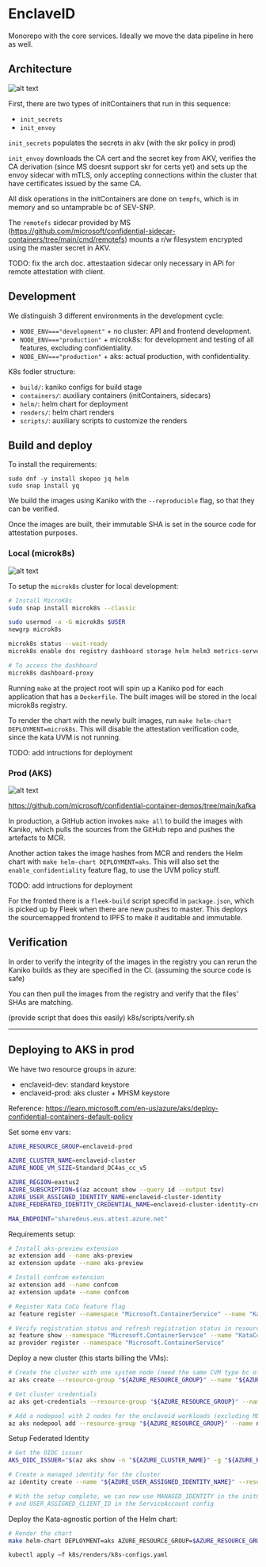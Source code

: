 # EnclaveID

Monorepo with the core services. Ideally we move the data pipeline in here as well.

## Architecture

![alt text](docs/architecture.svg)

First, there are two types of initContainers that run in this sequence:

- `init_secrets`
- `init_envoy`

`init_secrets` populates the secrets in akv (with the skr policy in prod)

`init_envoy` downloads the CA cert and the secret key from AKV, verifies the CA derivation (since MS doesnt support skr for certs yet) and sets up the envoy sidecar with mTLS, only accepting connections within the cluster that have certificates issued by the same CA.

All disk operations in the initContainers are done on `tempfs`, which is in memory and so untamprable bc of SEV-SNP.

The `remotefs` sidecar provided by MS (https://github.com/microsoft/confidential-sidecar-containers/tree/main/cmd/remotefs) mounts a r/w filesystem encrypted using the master secret in AKV.

TODO: fix the arch doc. attestaation sidecar only necessary in APi for remote attestation with client.

## Development

We distinguish 3 different environments in the development cycle:

- `NODE_ENV==="development"` + no cluster: API and frontend development.
- `NODE_ENV==="production"` + microk8s: for development and testing of all features, excluding confidentiality.
- `NODE_ENV==="production"` + aks: actual production, with confidentiality.

K8s fodler structure:

- `build/`: kaniko configs for build stage
- `containers/`: auxiliary containers (initContainers, sidecars)
- `helm/`: helm chart for deployment
- `renders/`: helm chart renders
- `scripts/`: auxiliary scripts to customize the renders

## Build and deploy

To install the requirements:

```
sudo dnf -y install skopeo jq helm
sudo snap install yq
```

We build the images using Kaniko with the `--reproducible` flag, so that they can be verified.

Once the images are built, their immutable SHA is set in the source code for attestation purposes.

### Local (microk8s)

![alt text](docs/development.svg)

To setup the `microk8s` cluster for local development:

```bash
# Install MicroK8s
sudo snap install microk8s --classic

sudo usermod -a -G microk8s $USER
newgrp microk8s

microk8s status --wait-ready
microk8s enable dns registry dashboard storage helm helm3 metrics-server

# To access the dashboard
microk8s dashboard-proxy
```

Running `make` at the project root will spin up a Kaniko pod for each application that has a `Dockerfile`. The built images will be stored in the local microk8s registry.

To render the chart with the newly built images, run `make helm-chart DEPLOYMENT=microk8s`. This will disable the attestation verification code, since the kata UVM is not running.

TODO: add intructions for deployment

### Prod (AKS)

![alt text](docs/production.svg)

https://github.com/microsoft/confidential-container-demos/tree/main/kafka

In production, a GitHub action invokes `make all` to build the images with Kaniko, which pulls the sources from the GitHub repo and pushes the artefacts to MCR.

Another action takes the image hashes from MCR and renders the Helm chart with `make helm-chart DEPLOYMENT=aks`. This will also set the `enable_confidentiality` feature flag, to use the UVM policy stuff.

TODO: add intructions for deployment

For the fronted there is a `fleek-build` script specifid in `package.json`, which is picked up by Fleek when there are new pushes to master. This deploys the sourcemapped frontend to IPFS to make it auditable and immutable.

## Verification

In order to verify the integrity of the images in the registry you can rerun the Kaniko builds as they are specified in the CI. (assuming the source code is safe)

You can then pull the images from the registry and verify that the files' SHAs are matching.

(provide script that does this easily)
k8s/scripts/verify.sh

---

## Deploying to AKS in prod

We have two resource groups in azure:

- enclaveid-dev: standard keystore
- enclaveid-prod: aks cluster + MHSM keystore

Reference: https://learn.microsoft.com/en-us/azure/aks/deploy-confidential-containers-default-policy

Set some env vars:

```bash
AZURE_RESOURCE_GROUP=enclaveid-prod

AZURE_CLUSTER_NAME=enclaveid-cluster
AZURE_NODE_VM_SIZE=Standard_DC4as_cc_v5

AZURE_REGION=eastus2
AZURE_SUBSCRIPTION=$(az account show --query id --output tsv)
AZURE_USER_ASSIGNED_IDENTITY_NAME=enclaveid-cluster-identity
AZURE_FEDERATED_IDENTITY_CREDENTIAL_NAME=enclaveid-cluster-identity-credential

MAA_ENDPOINT="sharedeus.eus.attest.azure.net"
```

Requirements setup:

```bash
# Install aks-preview extension
az extension add --name aks-preview
az extension update --name aks-preview

# Install confcom extension
az extension add --name confcom
az extension update --name confcom

# Register Kata CoCo feature flag
az feature register --namespace "Microsoft.ContainerService" --name "KataCcIsolationPreview"

# Verify registration status and refresh registration status in resource provider
az feature show --namespace "Microsoft.ContainerService" --name "KataCcIsolationPreview"
az provider register --namespace "Microsoft.ContainerService"
```

Deploy a new cluster (this starts billing the VMs):

```bash
# Create the cluster with one system node (need the same CVM type bc of kata)
az aks create --resource-group "${AZURE_RESOURCE_GROUP}" --name "${AZURE_CLUSTER_NAME}" --kubernetes-version 1.29 --os-sku AzureLinux --node-vm-size "${AZURE_NODE_VM_SIZE}" --node-count 1 --enable-oidc-issuer --enable-workload-identity --generate-ssh-keys

# Get cluster credentials
az aks get-credentials --resource-group "${AZURE_RESOURCE_GROUP}" --name "${AZURE_CLUSTER_NAME}" --overwrite-existing

# Add a nodepool with 2 nodes for the enclaveid workloads (excluding ML)
az aks nodepool add --resource-group "${AZURE_RESOURCE_GROUP}" --name nodepool2 --cluster-name "${AZURE_CLUSTER_NAME}" --node-count 2 --os-sku AzureLinux --node-vm-size "${AZURE_NODE_VM_SIZE}" --workload-runtime KataCcIsolation
```

Setup Federated Identity

```bash
# Get the OIDC issuer
AKS_OIDC_ISSUER="$(az aks show -n "${AZURE_CLUSTER_NAME}" -g "${AZURE_RESOURCE_GROUP}" --query "oidcIssuerProfile.issuerUrl" -otsv)"

# Create a managed identity for the cluster
az identity create --name "${AZURE_USER_ASSIGNED_IDENTITY_NAME}" --resource-group "${AZURE_RESOURCE_GROUP}" --location "${AZURE_REGION}" --subscription "${AZURE_SUBSCRIPTION}"

# With the setup complete, we can now use MANAGED_IDENTITY in the initContainer
# and USER_ASSIGNED_CLIENT_ID in the ServiceAccount config
```

Deploy the Kata-agnostic portion of the Helm chart:

```bash
# Render the chart
make helm-chart DEPLOYMENT=aks AZURE_RESOURCE_GROUP=$AZURE_RESOURCE_GROUP AZURE_USER_ASSIGNED_IDENTITY_NAME=$AZURE_USER_ASSIGNED_IDENTITY_NAME

kubectl apply –f k8s/renders/k8s-configs.yaml
```
